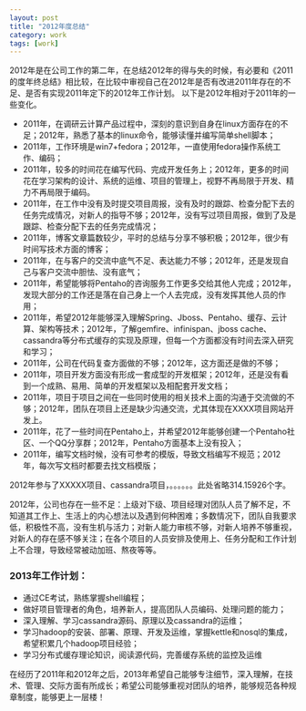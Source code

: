 ```yaml
---
layout: post
title: "2012年度总结"
category: work
tags: [work]
---  
```


2012年是在公司工作的第二年，在总结2012年的得与失的时候，有必要和《2011的度年终总结》相比较，在比较中审视自己在2012年是否有改进2011年存在的不足、是否有实现2011年定下的2012年工作计划。
以下是2012年相对于2011年的一些变化。

*  2011年，在调研云计算产品过程中，深刻的意识到自身在linux方面存在的不足；2012年，熟悉了基本的linux命令，能够读懂并编写简单shell脚本；
*   2011年，工作环境是win7+fedora；2012年，一直使用fedora操作系统工作、编码；
*   2011年，较多的时间花在编写代码、完成开发任务上；2012年，更多的时间花在学习架构的设计、系统的运维、项目的管理上，视野不再局限于开发、精力不再局限于编码。
*   2011年，在工作中没有及时提交项目周报，没有及时的跟踪、检查分配下去的任务完成情况，对新人的指导不够；2012年，没有写过项目周报，做到了及是跟踪、检查分配下去的任务完成情况；
*   2011年，博客文章篇数较少，平时的总结与分享不够积极；2012年，很少有时间写技术方面的博客；
*   2011年，在与客户的交流中底气不足、表达能力不够；2012年，还是发现自己与客户交流中胆怯、没有底气；
*   2011年，希望能够将Pentaho的咨询服务工作更多交给其他人完成；2012年，发现大部分的工作还是落在自己身上一个人去完成，没有发挥其他人员的作用；
*   2011年，希望2012年能够深入理解Spring、Jboss、Pentaho、缓存、云计算、架构等技术；2012年，了解gemfire、infinispan、jboss cache、cassandra等分布式缓存的实现及原理，但每一个方面都没有时间去深入研究和学习；
*   2011年，公司在代码复查方面做的不够；2012年，这方面还是做的不够；
*   2011年，项目开发方面没有形成一套成型的开发框架；2012年，还是没有看到一个成熟、易用、简单的开发框架以及相配套开发文档；
*   2011年，项目于项目之间在一些同时使用的相关技术上面的沟通于交流做的不够；2012年，团队在项目上还是缺少沟通交流，尤其体现在XXXX项目网站开发上。
*   2011年，花了一些时间在Pentaho上，并希望2012年能够创建一个Pentaho社区、一个QQ分享群；2012年，Pentaho方面基本上没有投入；
*   2011年，编写文档时候，没有可参考的模版，导致文档编写不规范；2012年，每次写文档时都要去找文档模版；


2012年参与了XXXXX项目、cassandra项目，。。。。。。此处省略314.15926个字。

2012年，公司也存在一些不足：上级对下级、项目经理对团队人员了解不足，不知道其工作上、生活上的内心想法以及遇到何种困难；多数情况下，团队自我要求低，积极性不高，没有生机与活力；对新人能力审核不够，对新人培养不够重视，对新人的存在感不够关注；在各个项目的人员安排及使用上、任务分配和工作计划上不合理，导致经常被动加班、熬夜等等。

### 2013年工作计划：

- 通过CE考试，熟练掌握shell编程；
- 做好项目管理者的角色，培养新人，提高团队人员编码、处理问题的能力；
- 深入理解、学习cassandra源码、原理以及cassandra的运维；
- 学习hadoop的安装、部署、原理、开发及运维，掌握kettle和nosql的集成，希望积累几个hadoop项目经验；
- 学习分布式缓存理论知识，阅读源代码，完善缓存系统的监控及运维

在经历了2011年和2012年之后，2013年希望自己能够专注细节，深入理解，在技术、管理、交际方面有所成长；希望公司能够重视对团队的培养，能够规范各种规章制度，能够更上一层楼！

